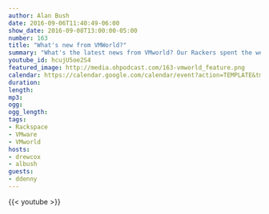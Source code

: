 ```yaml
---
author: Alan Bush
date: 2016-09-06T11:40:49-06:00
show_date: 2016-09-08T13:00:00-05:00
number: 163
title: "What's new from VMWorld?"
summary: "What's the latest news from VMworld? Our Rackers spent the week at VMworld, and are back to share the latest and greatest from the VMware conference."
youtube_id: hcujU5oe2S4
featured_image: http://media.ohpodcast.com/163-vmworld_feature.png
calendar: https://calendar.google.com/calendar/event?action=TEMPLATE&tmeid=ODFydXRlbHZxZzZyM3Q2NDNrYW02NW1tcmMgZmxwOXFtZW9mYWYwNTM4anU1Y21sb3Vic29AZw&tmsrc=flp9qmeofaf0538ju5cmloubso%40group.calendar.google.com
duration:
length:
mp3:
ogg:
ogg_length:
tags:
- Rackspace
- VMware
- VMworld
hosts:
- drewcox
- albush
guests:
- ddenny
---
```



<!--more-->

{{< youtube >}}
